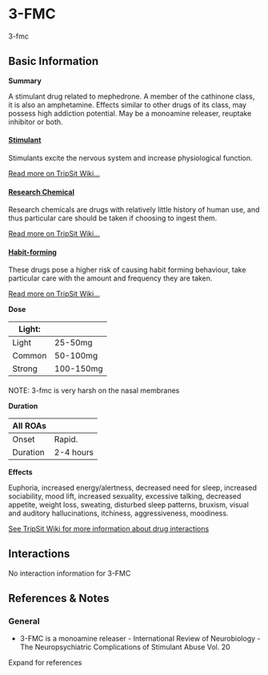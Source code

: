 # 3-FMC

3-fmc

## Basic Information

**Summary**

A stimulant drug related to mephedrone. A member of the cathinone class, it is also an amphetamine. Effects similar to other drugs of its class, may possess high addiction potential. May be a monoamine releaser, reuptake inhibitor or both.

#### [Stimulant](/category/stimulant)

Stimulants excite the nervous system and increase physiological function.

[Read more on TripSit Wiki...](#{category.wiki})

#### [Research Chemical](/category/research-chemical)

Research chemicals are drugs with relatively little history of human use, and thus particular care should be taken if choosing to ingest them.

[Read more on TripSit Wiki...](#{category.wiki})

#### [Habit-forming](/category/habit-forming)

These drugs pose a higher risk of causing habit forming behaviour, take particular care with the amount and frequency they are taken.

[Read more on TripSit Wiki...](#{category.wiki})

**Dose**

| Light: |           |
| ------ | --------- |
| Light  | 25-50mg   |
| Common | 50-100mg  |
| Strong | 100-150mg |

#### 

 NOTE: 3-fmc is very harsh on the nasal membranes

**Duration**

| All ROAs |           |
| -------- | --------- |
| Onset    | Rapid.    |
| Duration | 2-4 hours |

**Effects**

Euphoria, increased energy/alertness, decreased need for sleep, increased sociability, mood lift, increased sexuality, excessive talking, decreased appetite, weight loss, sweating, disturbed sleep patterns, bruxism, visual and auditory hallucinations, itchiness, aggressiveness, moodiness.

[See TripSit Wiki for more information about drug interactions](http://combo.tripsit.me/)

## Interactions

No interaction information for 3-FMC

## References & Notes

### General

* 3-FMC is a monoamine releaser - International Review of Neurobiology - The Neuropsychiatric Complications of Stimulant Abuse Vol. 20

Expand for references